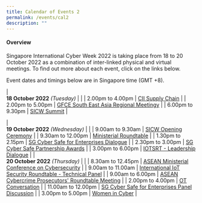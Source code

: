 ```yaml
---
title: Calendar of Events 2
permalink: /events/cal2
description: ""
---
```

#### **Overview**

Singapore International Cyber Week 2022 is taking place from 18 to 20 October 2022 as a combination of inter-linked physical and virtual meetings. To find out more about each event, click on the links below.

Event dates and timings below are in Singapore time (GMT +8). 

| <br> **18 October 2022** *(Tuesday)* |                                                                                                |
| 2.00pm to 4.00pm           | [CII Supply Chain](/events/18-October-2022/CSC)                                                         |
| 2.00pm to 5.00pm           | [GFCE South East Asia Regional Meetingy](/events/18-October-2022/GFCE)                                                         |
| 6.00pm to 9.30pm           | [SICW Summit](/events/18-October-2022/summit)                                                         |

| <br> **19 October 2022** *(Wednesday)* |                                                                                                |
| 9.00am to 9.30am           | [SICW Opening Ceremony](/events/19-October-2022/OC)                                                         |
| 9.30am to 12.00pm           | [Ministerial Roundtable](/events/19-October-2022/MRT) |
| 1.30pm to 2.15pm           | [SG Cyber Safe for Enterprises Dialogue](/events/19-October-2022/SCD)                                                                 |
| 2.30pm to 3.00pm                | [SG Cyber Safe Partnership Awards](/events/19-October-2022/SCDawards)                                                          |
| 3.00pm to 6.00pm                | [IOTSRT - Leadership Dialogue](/events/19-October-2022/IOT-LD)                                                          |
| <br> **20 October 2022** *(Thursday)*  |                                                                                                |
| 8.30am to 12.45pm             | [ASEAN Ministerial Conference on Cybersecurity](/events/20-October-2022/AMCC)                       |
| 9.00am to 11.00am                | [International IoT Security Roundtable - Technical Panel](/events/20-October-2022/IISR-TP)                               |
| 9.00am to 6.00pm           | [ASEAN Cybercrime Prosecutors' Roundtable Meeting](/events/20-October-2022/ACPRM)                                                         |
| 2.00pm to 4.00pm               | [OT Conversation](/events/20-October-2022/OTC)                                                  |
| 11.00am to 12.00pm               | [SG Cyber Safe for Enterprises Panel Discussion](/events/sg-cyber-safe-enterprises)                                                 |
| 3.00pm to 5.00pm                 | [Women in Cyber](/events/20-October-2022/WIC)                                                          |